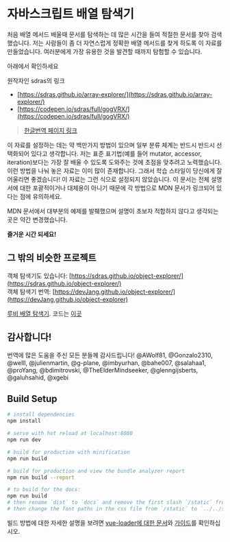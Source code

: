 # 자바스크립트 배열 탐색기

처음 배열 메서드 배울때 문서를 탐색하는 데 많은 시간을 들여 적절한 문서를 찾아 검색했습니다. 저는 사람들이 좀 더 자연스럽게 정확한 배열 메서드를 찾게 하도록 이 자료를 만들었습니다. 여러분에게 가장 유용한 것을 발견할 때까지 탐험할 수 있습니다.

아래에서 확인하세요

원작자인 sdras의 링크
- [https://sdras.github.io/array-explorer/](https://sdras.github.io/array-explorer/)
- [https://codepen.io/sdras/full/gogVRX/](https://codepen.io/sdras/full/gogVRX/)

>[한글번역 페이지 링크](https://devjang.github.io/array-explorer/)

이 자료를 설정하는 데는 약 백만가지 방법이 있으며 일부 분류 체계는 반드시 반드시 선택화되어 있다고 생각합니다. 저는 표준 표기법(예를 들어 mutator, accessor, iteration)보다는 가장 잘 배울 수 있도록 도와주는 것에 초점을 맞추려고 노력했습니다. 이런 방법을 나눠 놓은 자료는 이미 많이 존재합니다. 그래서 학습 스타일이 당신에게 잘 어울리면 좋겠습니다! 이 자료는 그런 식으로 설정되지 않았습니다. 이 문서는 전체 설명서에 대한 포괄적이거나 대체용이 아니기 때문에 각 방법으로 MDN 문서가 링크되어 있다는 점에 유의하세요.

MDN 문서에서 대부분의 예제를 발췌했으며 설명이 초보자 적합하지 않다고 생각되는 곳은 약간 변경했습니다.

**즐거운 시간 되세요!**

## 그 밖의 비슷한 프로젝트

객체 탐색기도 있습니다: [https://sdras.github.io/object-explorer/](https://sdras.github.io/object-explorer/)  
객체 탐색기 번역: [https://devJang.github.io/object-explorer/](https://devJang.github.io/object-explorer)

[루비 배열 탐색기](https://contrepoint.github.io/ruby-array-explorer/). 코드는 [이곳](https://github.com/contrepoint/ruby-array-explorer)

## 감사합니다!

번역에 많은 도움을 주신 모든 분들께 감사드립니다! @AWolf81, @Gonzalo2310, @welll, @julienmartin, @g-plane, @imbyurhan, @bahe007, @salahaa1, @proYang, @bdimitrovski, @TheElderMindseeker, @glenngijsberts, @galuhsahid, @xgebi

## Build Setup

```bash
# install dependencies
npm install

# serve with hot reload at localhost:8080
npm run dev

# build for production with minification
npm run build

# build for production and view the bundle analyzer report
npm run build --report

# to build for the docs:
npm run build
# then rename `dist` to `docs` and remove the first slash `/static` from `static` in `index.html`
# then change the font paths in the css file from `/static` to `../../static`
```

빌드 방법에 대한 자세한 설명을 보려면 [vue-loader에 대한 문서](https://vue-loader.vuejs.org/kr/)와 [가이드](http://vuejs-templates.github.io/webpack/)를 확인하십시오.
